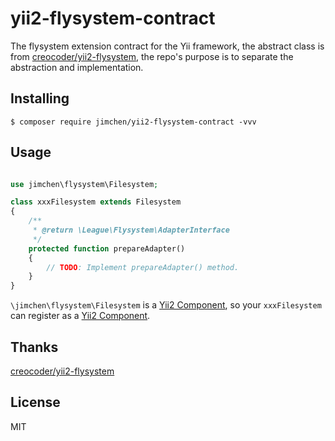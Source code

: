 # yii2-flysystem-contract

The flysystem extension contract for the Yii framework, the abstract class is from [creocoder/yii2-flysystem](https://github.com/creocoder/yii2-flysystem), the repo's purpose is to separate the abstraction and implementation.

## Installing

```shell
$ composer require jimchen/yii2-flysystem-contract -vvv
```

## Usage

```php

use jimchen\flysystem\Filesystem;

class xxxFilesystem extends Filesystem
{
    /**
     * @return \League\Flysystem\AdapterInterface
     */
    protected function prepareAdapter()
    {
        // TODO: Implement prepareAdapter() method.
    }
}

```

`\jimchen\flysystem\Filesystem` is a [Yii2 Component](https://www.yiiframework.com/doc/guide/2.0/en/structure-application-components), so your `xxxFilesystem` can register as a [Yii2 Component](https://www.yiiframework.com/doc/guide/2.0/en/structure-application-components).

## Thanks

[creocoder/yii2-flysystem](https://github.com/creocoder/yii2-flysystem)

## License

MIT